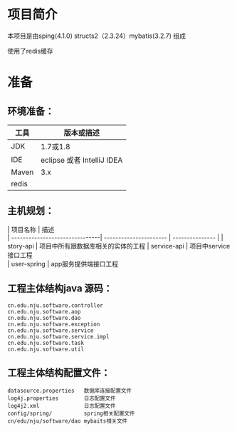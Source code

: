 # 项目简介
本项目是由sping(4.1.0) structs2（2.3.24）mybatis(3.2.7) 组成

使用了redis缓存


# 准备

## 环境准备：

| 工具    | 版本或描述                |
| ----- | -------------------- |
| JDK   | 1.7或1.8                  |
| IDE   | eclipse 或者 IntelliJ IDEA |
| Maven | 3.x                  |
| redis |                   |


## 主机规划：

| 项目名称                        | 描述                     
| -------------------------------| ---------------------- | --------------- |
| story-api                      | 项目中所有跟数据库相关的实体的工程
| service-api					 | 项目中service接口工程    
| user-spring                    | app服务提供端接口工程

## 工程主体结构java 源码：

	cn.edu.nju.software.controller
	cn.edu.nju.software.aop					
	cn.edu.nju.software.dao					
	cn.edu.nju.software.exception			    
	cn.edu.nju.software.service
	cn.edu.nju.software.service.impl
	cn.edu.nju.software.task				
	cn.edu.nju.software.util				

## 工程主体结构配置文件：	

	datasource.properties   数据库连接配置文件
	log4j.properties		日志配置文件
	log4j2.xml				日志配置文件
	config/spring/			spring相关配置文件
	cn/edu/nju/software/dao mybaits相关文件

